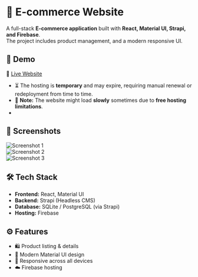 # 🛒 E-commerce Website

A full-stack **E-commerce application** built with **React, Material UI, Strapi, and Firebase**.  
The project includes product management, and a modern responsive UI.

## 🚀 Demo
🔗 [Live Website](https://eccomerce-d66c7.web.app/)
- ⏳ The hosting is **temporary** and may expire, requiring manual renewal or redeployment from time to time.  
- 🐢 **Note:** The website might load **slowly** sometimes due to **free hosting limitations**.
- 
## 📸 Screenshots
![Screenshot 1](https://drive.google.com/uc?export=view&id=1QJkLDedVg0R1OmGy2bevgl2LgPwewz43)  
![Screenshot 2](https://drive.google.com/uc?export=view&id=1KUIZc5Bm2nk6zfpmsyWgyiF04GP2yXyv)  
![Screenshot 3](https://drive.google.com/uc?export=view&id=1D_5EMLtaAqT_n9Qa3CSGdJk0M8h0uDwB)

## 🛠️ Tech Stack
- **Frontend:** React, Material UI  
- **Backend:** Strapi (Headless CMS)  
- **Database:** SQLite / PostgreSQL (via Strapi)  
- **Hosting:** Firebase  

## ⚙️ Features
- 🛍️ Product listing & details    
- 🎨 Modern Material UI design  
- 📱 Responsive across all devices  
- ☁️ Firebase hosting  

